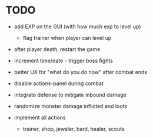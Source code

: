 # TODO

- add EXP on the GUI (with how much exp to level up)
    - flag trainer when player can level up

- after player death, restart the game
- increment time/date - trigger boss fights
- better UX for "what do you do now" after combat ends
- disable actions-panel during combat
- integrate defense to mitigate inbound damage
- randomize monster damage inflicted and loots

- implement all actions
    - trainer, shop, jeweler, bard, healer, scouts


